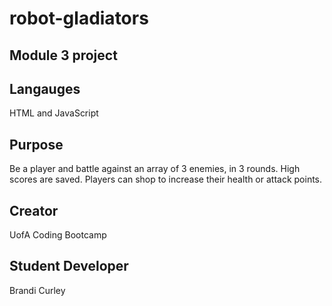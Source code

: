 # robot-gladiators

## Module 3 project

## Langauges
HTML and JavaScript

## Purpose
Be a player and battle against an array of 3 enemies, in 3 rounds. High scores are saved. Players can shop to increase their health or attack points. 

## Creator
UofA Coding Bootcamp

## Student Developer
Brandi Curley

